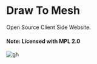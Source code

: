 # Draw To Mesh
Open Source Client Side Website.


#### Note: Licensed with MPL 2.0 


![gh](https://user-images.githubusercontent.com/45932883/76802466-b805dc00-67fd-11ea-8c74-e07768248993.gif)


